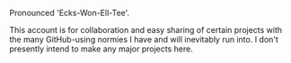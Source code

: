 Pronounced 'Ecks-Won-Ell-Tee'.

This account is for collaboration and easy sharing of certain projects with the many GitHub-using normies I have and will inevitably run into.
I don't presently intend to make any major projects here.
